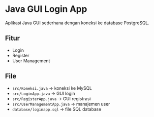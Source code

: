 # Java GUI Login App

Aplikasi Java GUI sederhana dengan koneksi ke database PostgreSQL.

## Fitur
- Login
- Register
- User Management

## File
- `src/Koneksi.java` → koneksi ke MySQL
- `src/LoginApp.java` → GUI login
- `src/RegisterApp.java` → GUI registrasi
- `src/UserManagementApp.java` → manajemen user
- `database/loginapp.sql` → file SQL database

